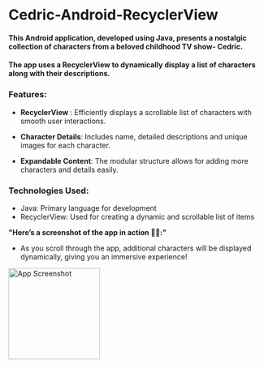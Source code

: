 # Cedric-Android-RecyclerView

#### This Android application, developed using Java, presents a nostalgic collection of characters from a beloved childhood TV show- Cedric.
#### The app uses a RecyclerView to dynamically display a list of characters along with their descriptions.

### Features:
- **RecyclerView** : Efficiently displays a scrollable list of characters with smooth user interactions.

- **Character Details**:  Includes name, detailed descriptions and unique images for each character.

- **Expandable Content**: The modular structure allows for adding more characters and details easily.

### **Technologies Used**:
- Java: Primary language for development
- RecyclerView: Used for creating a dynamic and scrollable list of items

**"Here’s a screenshot of the app in action 📱✨:"**

* As you scroll through the app, additional characters will be displayed dynamically, giving you an immersive experience!

<p align="left">
  <img src="https://github.com/user-attachments/assets/b162a656-f867-42aa-861d-2bf92d346612" alt="App Screenshot" width="180" />
</p>

